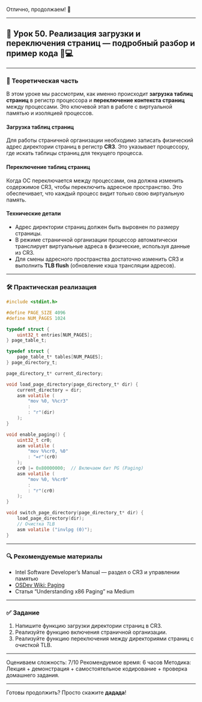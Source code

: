 Отлично, продолжаем! 🚀

---

## 🔹 Урок 50. Реализация загрузки и переключения страниц — подробный разбор и пример кода 🧩💻

---

### 🧠 Теоретическая часть

В этом уроке мы рассмотрим, как именно происходит **загрузка таблиц страниц** в регистр процессора и **переключение контекста страниц** между процессами. Это ключевой этап в работе с виртуальной памятью и изоляцией процессов.

#### Загрузка таблиц страниц

Для работы страничной организации необходимо записать физический адрес директории страниц в регистр **CR3**. Это указывает процессору, где искать таблицы страниц для текущего процесса.

#### Переключение таблиц страниц

Когда ОС переключается между процессами, она должна изменить содержимое CR3, чтобы переключить адресное пространство. Это обеспечивает, что каждый процесс видит только свою виртуальную память.

#### Технические детали

* Адрес директории страниц должен быть выровнен по размеру страницы.
* В режиме страничной организации процессор автоматически транслирует виртуальные адреса в физические, используя данные из CR3.
* Для смены адресного пространства достаточно изменить CR3 и выполнить **TLB flush** (обновление кэша трансляции адресов).

---

### 🛠 Практическая реализация

```c
#include <stdint.h>

#define PAGE_SIZE 4096
#define NUM_PAGES 1024

typedef struct {
    uint32_t entries[NUM_PAGES];
} page_table_t;

typedef struct {
    page_table_t* tables[NUM_PAGES];
} page_directory_t;

page_directory_t* current_directory;

void load_page_directory(page_directory_t* dir) {
    current_directory = dir;
    asm volatile (
        "mov %0, %%cr3"
        :
        : "r"(dir)
    );
}

void enable_paging() {
    uint32_t cr0;
    asm volatile (
        "mov %%cr0, %0"
        : "=r"(cr0)
    );
    cr0 |= 0x80000000;  // Включаем бит PG (Paging)
    asm volatile (
        "mov %0, %%cr0"
        :
        : "r"(cr0)
    );
}

void switch_page_directory(page_directory_t* dir) {
    load_page_directory(dir);
    // Очистка TLB
    asm volatile ("invlpg (0)");
}
```

---

### 🔍 Рекомендуемые материалы

* Intel Software Developer’s Manual — раздел о CR3 и управлении памятью
* [OSDev Wiki: Paging](https://wiki.osdev.org/Paging)
* Статья “Understanding x86 Paging” на Medium

---

### ✅ Задание

1. Напишите функцию загрузки директории страниц в CR3.
2. Реализуйте функцию включения страничной организации.
3. Реализуйте функцию переключения между директориями страниц с очисткой TLB.

---

Оцениваем сложность: 7/10
Рекомендуемое время: 6 часов
Методика: Лекция + демонстрация + самостоятельное кодирование + проверка домашнего задания.

---

Готовы продолжить? Просто скажите **дадада**!
